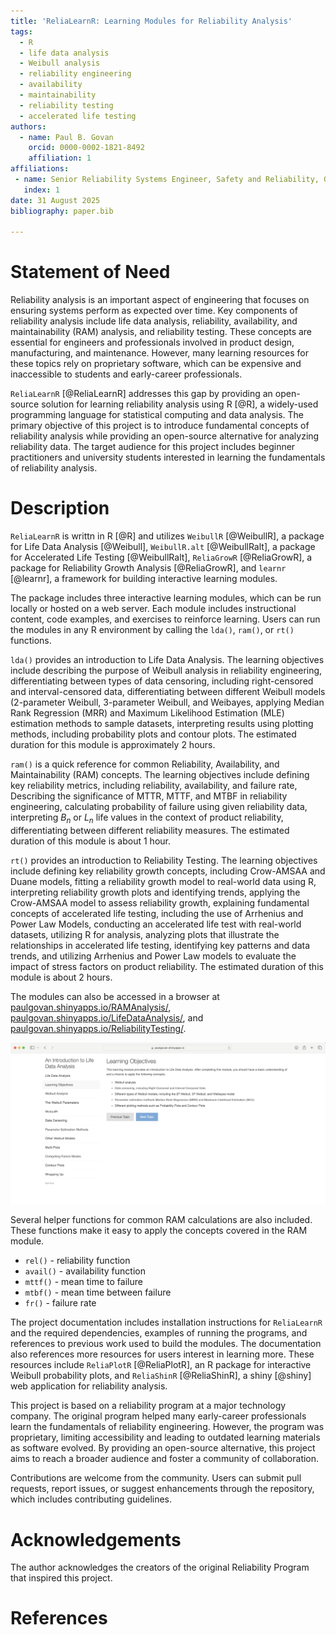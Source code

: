 ```yaml
---
title: 'ReliaLearnR: Learning Modules for Reliability Analysis'
tags:
  - R
  - life data analysis
  - Weibull analysis
  - reliability engineering
  - availability
  - maintainability
  - reliability testing
  - accelerated life testing
authors:
  - name: Paul B. Govan
    orcid: 0000-0002-1821-8492
    affiliation: 1
affiliations:
 - name: Senior Reliability Systems Engineer, Safety and Reliability, GE Aerospace
   index: 1
date: 31 August 2025
bibliography: paper.bib

---
```


# Statement of Need

Reliability analysis is an important aspect of engineering that focuses on ensuring
systems perform as expected over time. Key components of reliability analysis include
life data analysis, reliability, availability, and maintainability (RAM) analysis,
and reliability testing. These concepts are essential for engineers and professionals
involved in product design, manufacturing, and maintenance. However, many learning resources
for these topics rely on proprietary software, which can be expensive and inaccessible
to students and early-career professionals. 

`ReliaLearnR` [@ReliaLearnR] addresses this gap by providing an open-source
solution for learning reliability analysis using R [@R], a widely-used programming
language for statistical computing and data analysis. The primary objective of this
project is to introduce fundamental concepts of reliability analysis while providing
an open-source alternative for analyzing reliability data. The target audience for
this project includes beginner practitioners and university students interested
in learning the fundamentals of reliability analysis.

# Description

`ReliaLearnR` is writtn in R [@R] and utilizes `WeibullR` [@WeibullR], a 
package for Life Data Analysis [@Weibull], `WeibullR.alt` [@WeibullRalt], a package
for Accelerated Life Testing [@WeibullRalt], `ReliaGrowR` [@ReliaGrowR], a package
for Reliability Growth Analysis [@ReliaGrowR], and `learnr` [@learnr], a framework for building 
interactive learning modules.  

The package includes three interactive learning modules, which can be run locally or
hosted on a web server. Each module includes instructional content, code examples,
and exercises to reinforce learning. Users can run the modules in any R environment 
by calling the `lda()`, `ram()`, or `rt()` functions.

`lda()` provides an introduction to Life Data Analysis. 
The learning objectives include describing the purpose of Weibull analysis in reliability 
engineering, differentiating between types of data censoring, including right-censored 
and interval-censored data, differentiating between different Weibull models (2-parameter 
Weibull, 3-parameter Weibull, and Weibayes, applying Median Rank Regression (MRR) 
and Maximum Likelihood Estimation (MLE) estimation methods to sample datasets, interpreting
results using plotting methods, including probability plots and contour plots. The 
estimated duration for this module is approximately 2 hours. 

`ram()` is a quick reference for common Reliability, Availability, and Maintainability
(RAM) concepts. The learning objectives include defining key reliability metrics, 
including reliability, availability, and failure rate, Describing the significance 
of MTTR, MTTF, and MTBF in reliability engineering, calculating probability of failure 
using given reliability data, interpreting $B_n$ or $L_n$ life values in the context 
of product reliability, differentiating between different reliability measures. 
The estimated duration of this module is about 1 hour.

`rt()` provides an introduction to Reliability Testing. The 
learning objectives include defining key reliability growth concepts, including 
Crow-AMSAA and Duane models, fitting a reliability growth model to real-world data
using R, interpreting reliability growth plots and identifying trends, applying 
the Crow-AMSAA model to assess reliability growth, explaining fundamental concepts
of accelerated life testing, including the use of Arrhenius and Power Law Models, 
conducting an accelerated life test with real-world datasets, utilizing R for analysis,
analyzing plots that illustrate the relationships in accelerated life testing, identifying
key patterns and data trends, and utilizing Arrhenius and Power Law models to evaluate 
the impact of stress factors on product reliability. The estimated duration of this 
module is about 2 hours.

The modules can also be accessed in a browser at 
[paulgovan.shinyapps.io/RAMAnalysis/](https://paulgovan.shinyapps.io/RAMAnalysis/), 
[paulgovan.shinyapps.io/LifeDataAnalysis/](https://paulgovan.shinyapps.io/LifeDataAnalysis/), 
and [paulgovan.shinyapps.io/ReliabilityTesting/](https://paulgovan.shinyapps.io/ReliabilityTesting/).

![](https://github.com/paulgovan/ReliaLearnR/blob/master/inst/paper/ReliaLearnR.png?raw=true)<!-- -->

Several helper functions for common RAM calculations are also included. These functions
make it easy to apply the concepts covered in the RAM module.

* `rel()` - reliability function
* `avail()` - availability function
* `mttf()` - mean time to failure
* `mtbf()` - mean time between failure
* `fr()` - failure rate

The project documentation includes installation instructions for `ReliaLearnR`
and the required dependencies, examples of running the programs, and references 
to previous work used to build the modules. The documentation also references more
resources for users interest in learning more. These resources include 
`ReliaPlotR` [@ReliaPlotR], an R package for interactive Weibull probability
plots, and `ReliaShinR` [@ReliaShinR], a shiny [@shiny] web application for 
reliability analysis.

This project is based on a reliability program at a major technology company. The
original program helped many early-career professionals learn the fundamentals
of reliability engineering. However, the program was proprietary, limiting accessibility
and leading to outdated learning materials as software evolved. By providing an open-source 
alternative, this project aims to reach a broader audience and foster a community 
of collaboration. 

Contributions are welcome from the community. Users can submit pull requests, 
report issues, or suggest enhancements through the repository, which includes contributing guidelines. 

# Acknowledgements

The author acknowledges the creators of the original Reliability Program that inspired
this project. 

# References
